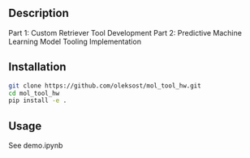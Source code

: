 ## Description
Part 1: Custom Retriever Tool Development
Part 2: Predictive Machine Learning Model Tooling Implementation
## Installation

```bash
git clone https://github.com/oleksost/mol_tool_hw.git
cd mol_tool_hw
pip install -e .
```

## Usage
See demo.ipynb